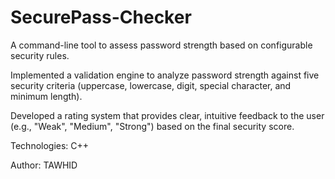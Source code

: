 # SecurePass-Checker

A command-line tool to assess password strength based on configurable security rules.

Implemented a validation engine to analyze password strength against five security criteria (uppercase, lowercase, digit, special character, and minimum length).

Developed a rating system that provides clear, intuitive feedback to the user (e.g., "Weak", "Medium", "Strong") based on the final security score.

Technologies: C++

Author: TAWHID 